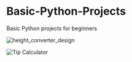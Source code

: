 # Basic-Python-Projects
Basic Python projects for beginners



![height_converter_design](https://user-images.githubusercontent.com/81948816/123663540-1ec4d280-d854-11eb-84f7-afce8f26be1c.png)

![Tip Calculator](https://user-images.githubusercontent.com/81948816/123671353-cbef1900-d85b-11eb-9d33-8d020e223ebb.png)
